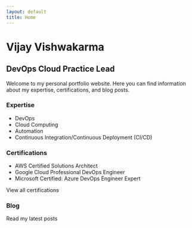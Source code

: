 ```yaml
---
layout: default
title: Home
---
```


# Vijay Vishwakarma

## DevOps Cloud Practice Lead

Welcome to my personal portfolio website. Here you can find information about my expertise, certifications, and blog posts.

### Expertise
- DevOps
- Cloud Computing
- Automation
- Continuous Integration/Continuous Deployment (CI/CD)

### Certifications
- AWS Certified Solutions Architect
- Google Cloud Professional DevOps Engineer
- Microsoft Certified: Azure DevOps Engineer Expert

View all certifications

### Blog
Read my latest posts